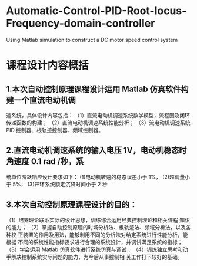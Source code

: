 # Automatic-Control-PID-Root-locus-Frequency-domain-controller
Using Matlab simulation to construct a DC motor speed control system

# 课程设计内容概括
## 1.本次自动控制原理课程设计运用 Matlab 仿真软件构建一个直流电动机调
速系统，具体设计内容包括：
（1）直流电动机调速系统数学模型，流程图及闭环传递函数的构建；
（2）直流电动机调速系统性能分析；
（3）流电动机调速系统 PID 控制器、根轨迹控制器、频域控制器。

## 2.直流电动机调速系统的输入电压 1V，电动机稳态时角速度 0.1 rad /秒，系
统单位阶跃响应设计要求如下：
(1)电动机转速的稳态误差小于 1%，
(2)超调量小于 5%，
(3)开环系统额定沉降时间小于 2 秒

## 3.本次自动控制原理课程设计的目的：
（1）培养理论联系实际的设计思想，训练综合运用经典控制理论和相关课程
知识的能力；
（2）掌握自动控制原理的时域分析法、根轨迹法、频域分析法，以及各种校
正装置的作用及用法，能够利用不同的分析法对给定系统进行性能分析，能根据
不同的系统性能指标要求进行合理的系统设计，并调试满足系统的指标；
（3）学会运用 Matlab 仿真软件进行系统仿真与调试；
（4）锻炼独立思考和动手解决控制系统实际问题的能力，为今后从事控制相
关工作打下较好的基础。
